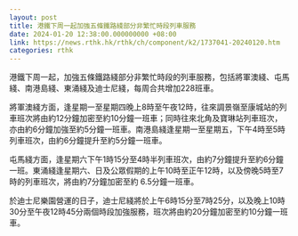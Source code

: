 ```yaml
---
layout: post
title: 港鐵下周一起加強五條鐵路綫部分非繁忙時段列車服務
date: 2024-01-20 12:38:00.000000000 +08:00
link: https://news.rthk.hk/rthk/ch/component/k2/1737041-20240120.htm
categories: rthk
---
```


港鐵下周一起，加強五條鐵路綫部分非繁忙時段的列車服務，包括將軍澳綫、屯馬綫、南港島綫、東涌綫及迪士尼綫，每周合共增加228班車。

將軍澳綫方面，逢星期一至星期四晚上8時至午夜12時，往來調景嶺至康城站的列車班次將由約12分鐘加密至約10分鐘一班車；同時往來北角及寶琳站列車班次，亦由約6分鐘加強至約5分鐘一班車。南港島綫逢星期一至星期五，下午4時至5時列車班次，由約6分鐘提升至約5分鐘一班車。

屯馬綫方面，逢星期六下午1時15分至4時半列車班次，由約7分鐘提升至約6分鐘一班。東涌綫逢星期六、日及公眾假期的上午10時至正午12時，以及傍晚5時至7時的列車班次，將由約7分鐘加密至約 6.5分鐘一班車。

於迪士尼樂園營運的日子，迪士尼綫將於上午6時15分至7時25分，以及晚上10時30分至午夜12時45分兩個時段加強服務，班次將由約20分鐘加密至約10分鐘一班車。
